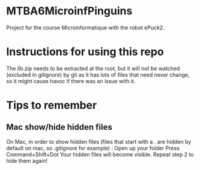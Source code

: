 # MTBA6MicroinfPinguins
Project for the course Microinformatique with the robot ePuck2.

# Instructions for using this repo
The lib.zip needs to be extracted at the root, but it will not be watched (excluded in gitignore) by git as it has lots of files that need never change, so it might cause havoc if there was an issue with it.

# Tips to remember
## Mac show/hide hidden files
On Mac, in order to show hidden files (files that start with a . are hidden by default on mac, so .gitignore for example) :
Open up your folder
Press Command+Shift+Dot
Your hidden files will become visible. Repeat step 2 to hide them again!

